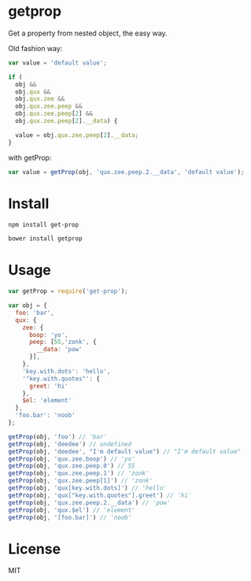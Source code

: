 # getprop

Get a property from nested object, the easy way.

Old fashion way:

```javascript
var value = 'default value';

if (
  obj &&
  obj.qux &&
  obj.qux.zee &&
  obj.qux.zee.peep &&
  obj.qux.zee.peep[2] &&
  obj.qux.zee.peep[2].__data) {

  value = obj.qux.zee.peep[2].__data;
}
```

with getProp:

```javascript
var value = getProp(obj, 'qux.zee.peep.2.__data', 'default value');
```

# Install

```bash
npm install get-prop
```

```bash
bower install getprop
```

# Usage

```javascript
var getProp = require('get-prop');

var obj = {
  foo: 'bar',
  qux: {
    zee: {
      boop: 'yo',
      peep: [55,'zonk', {
        __data: 'pow'
      }],
    },
    'key.with.dots': 'hello',
    '"key.with.quotes"': {
      greet: 'hi'
    },
    $el: 'element'
  },
  'foo.bar': 'noob'
};

getProp(obj, 'foo') // 'bar'
getProp(obj, 'deedee') // undefined
getProp(obj, 'deedee', "I'm default value") // "I'm default value"
getProp(obj, 'qux.zee.boop') // 'yo'
getProp(obj, 'qux.zee.peep.0') // 55
getProp(obj, 'qux.zee.peep.1') // 'zonk'
getProp(obj, 'qux.zee.peep[1]') // 'zonk'
getProp(obj, 'qux[key.with.dots]') // 'hello'
getProp(obj, 'qux["key.with.quotes"].greet') // 'hi'
getProp(obj, 'qux.zee.peep.2.__data') // 'pow'
getProp(obj, 'qux.$el') // 'element'
getProp(obj, '[foo.bar]') // 'noob'
```

# License

MIT
